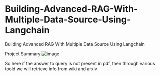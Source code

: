 # Building-Advanced-RAG-With-Multiple-Data-Source-Using-Langchain
Building Advanced RAG With Multiple Data Source Using Langchain

Project Summary
![image](https://github.com/user-attachments/assets/03d25b41-79de-4654-aa8e-3e1081317a3b)



So here if the answer to query is not present in pdf, then through various toold we will retrieve info from wiki and arxiv
